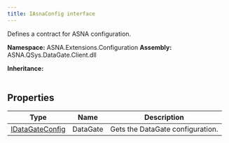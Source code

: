 ```yaml
---
title: IAsnaConfig interface
---
```


Defines a contract for ASNA configuration.

**Namespace:** ASNA.Extensions.Configuration
**Assembly:** ASNA.QSys.DataGate.Client.dll

**Inheritance:** 
<br>
<br>

## Properties

| Type | Name | Description
| --- | --- | --- 
| [IDataGateConfig](/reference/extensions-configuration/i-data-gate-config.html) | DataGate | Gets the DataGate configuration. |
